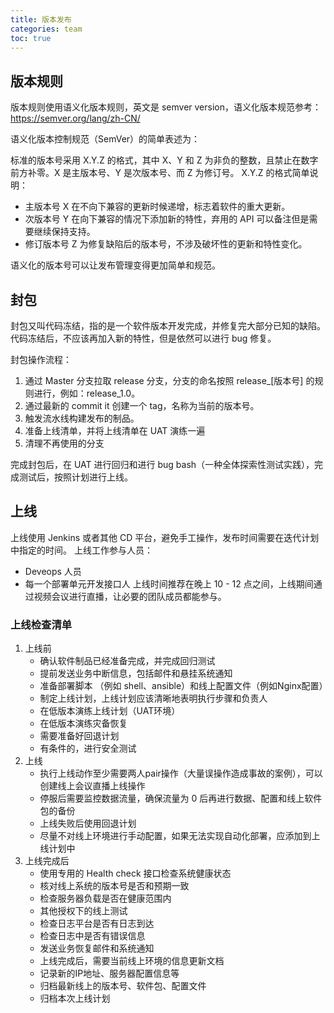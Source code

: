 ```yaml
---
title: 版本发布
categories: team
toc: true
---
```


## 版本规则

版本规则使用语义化版本规则，英文是 semver version，语义化版本规范参考：https://semver.org/lang/zh-CN/

语义化版本控制规范（SemVer）的简单表述为：

标准的版本号采用 X.Y.Z 的格式，其中 X、Y 和 Z 为非负的整数，且禁止在数字前方补零。X 是主版本号、Y 是次版本号、而 Z 为修订号。
X.Y.Z 的格式简单说明：
- 主版本号 X 在不向下兼容的更新时候递增，标志着软件的重大更新。
- 次版本号 Y 在向下兼容的情况下添加新的特性，弃用的 API 可以备注但是需要继续保持支持。
- 修订版本号 Z 为修复缺陷后的版本号，不涉及破坏性的更新和特性变化。

语义化的版本号可以让发布管理变得更加简单和规范。

## 封包

封包又叫代码冻结，指的是一个软件版本开发完成，并修复完大部分已知的缺陷。代码冻结后，不应该再加入新的特性，但是依然可以进行 bug 修复。

封包操作流程：

1. 通过 Master 分支拉取 release 分支，分支的命名按照 release_[版本号] 的规则进行，例如：release_1.0。
2. 通过最新的 commit it 创建一个 tag，名称为当前的版本号。
3. 触发流水线构建发布的制品。
4. 准备上线清单，并将上线清单在 UAT 演练一遍
5. 清理不再使用的分支

完成封包后，在 UAT 进行回归和进行 bug bash（一种全体探索性测试实践），完成测试后，按照计划进行上线。



## 上线

上线使用 Jenkins 或者其他 CD 平台，避免手工操作，发布时间需要在迭代计划中指定的时间。
上线工作参与人员：
- Deveops 人员
- 每一个部署单元开发接口人
上线时间推荐在晚上 10 - 12 点之间，上线期间通过视频会议进行直播，让必要的团队成员都能参与。

### 上线检查清单

1. 上线前
   - 确认软件制品已经准备完成，并完成回归测试
   - 提前发送业务中断信息，包括邮件和悬挂系统通知
   - 准备部署脚本 （例如 shell、ansible）和线上配置文件（例如Nginx配置）
   - 制定上线计划，上线计划应该清晰地表明执行步骤和负责人
   - 在低版本演练上线计划（UAT环境）
   - 在低版本演练灾备恢复
   - 需要准备好回退计划
   - 有条件的，进行安全测试
2. 上线
   - 执行上线动作至少需要两人pair操作（大量误操作造成事故的案例），可以创建线上会议直播上线操作
   - 停服后需要监控数据流量，确保流量为 0 后再进行数据、配置和线上软件包的备份
   - 上线失败后使用回退计划
   - 尽量不对线上环境进行手动配置，如果无法实现自动化部署，应添加到上线计划中
3. 上线完成后
   - 使用专用的 Health check 接口检查系统健康状态
   - 核对线上系统的版本号是否和预期一致
   - 检查服务器负载是否在健康范围内
   - 其他授权下的线上测试
   - 检查日志平台是否有日志到达
   - 检查日志中是否有错误信息
   - 发送业务恢复邮件和系统通知
   - 上线完成后，需要当前线上环境的信息更新文档
   - 记录新的IP地址、服务器配置信息等
   - 归档最新线上的版本号、软件包、配置文件
   - 归档本次上线计划
